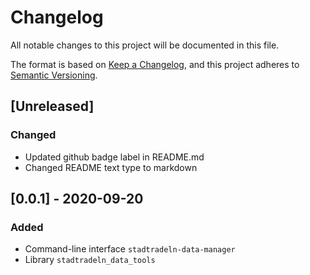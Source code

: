 # Changelog
All notable changes to this project will be documented in this file.

The format is based on [Keep a Changelog](https://keepachangelog.com/en/1.0.0/),
and this project adheres to [Semantic Versioning](https://semver.org/spec/v2.0.0.html).

## [Unreleased]
### Changed
- Updated github badge label in README.md
- Changed README text type to markdown

## [0.0.1] - 2020-09-20
### Added
- Command-line interface `stadtradeln-data-manager`
- Library `stadtradeln_data_tools`